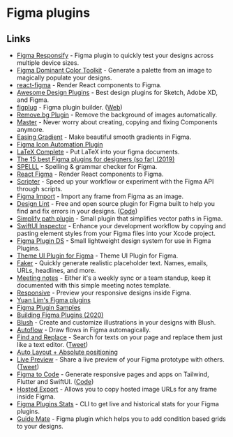 # Figma plugins

## Links

- [Figma Responsify](https://github.com/brianlovin/figma-responsify) - Figma plugin to quickly test your designs across multiple device sizes.
- [Figma Dominant Color Toolkit](https://github.com/brianlovin/figma-dominant-color-toolkit) - Generate a palette from an image to magically populate your designs.
- [react-figma](https://github.com/ilyalesik/react-figma) - Render React components to Figma.
- [Awesome Design Plugins](https://flawlessapp.io/designplugins) - Best design plugins for Sketch, Adobe XD, and Figma.
- [figplug](https://github.com/rsms/figplug) - Figma plugin builder. ([Web](https://rsms.me/figplug/))
- [Remove.bg Plugin](https://github.com/aaroniker/figma-remove-bg) - Remove the background of images automatically.
- [Master](https://www.figma.com/community/plugin/767721682134156281/Master) - Never worry about creating, copying and fixing Components anymore.
- [Easing Gradient](https://github.com/matchai/figma-easing-gradient) - Make beautiful smooth gradients in Figma.
- [Figma Icon Automation Plugin](https://github.com/leadream/figma-icon-automation)
- [LaTeX Complete](https://github.com/maxkrieger/figma-latex-complete-plugin) - Put LaTeX into your figma documents.
- [The 15 best Figma plugins for designers (so far) (2019)](https://uxdesign.cc/the-15-best-figma-plugins-for-designers-so-far-84332ab1a61)
- [SPELLL](https://spelll.design/) - Spelling & grammar checker for Figma.
- [React Figma](https://github.com/react-figma/react-figma) - Render React components to Figma.
- [Scripter](https://www.figma.com/community/plugin/757836922707087381/Scripter) - Speed up your workflow or experiment with the Figma API through scripts.
- [Figma Import](https://packages.framer.com/package/lily/figma-import) - Import any frame from Figma as an image.
- [Design Lint](https://lintyour.design/) - Free and open source plugin for Figma built to help you find and fix errors in your designs. ([Code](https://github.com/destefanis/design-lint))
- [Simplify path plugin](https://github.com/zserge/figma-simplify-path) - Small plugin that simplifies vector paths in Figma.
- [SwiftUI Inspector](https://www.figma.com/community/plugin/784879032180068427/SwiftUI-Inspector) - Enhance your development workflow by copying and pasting element styles from your Figma files into your Xcode project.
- [Figma Plugin DS](https://github.com/thomas-lowry/figma-plugin-ds) - Small lightweight design system for use in Figma Plugins.
- [Theme UI Plugin for Figma](https://github.com/LekoArts/figma-theme-ui) - Theme UI Plugin for Figma.
- [Faker](https://www.figma.com/community/plugin/833836762121994814/Faker) - Quickly generate realistic placeholder text. Names, emails, URLs, headlines, and more.
- [Meeting notes](https://www.figma.com/community/file/836628128099607728) - Either it's a weekly sync or a team standup, keep it documented with this simple meeting notes template.
- [Responsive](https://www.figma.com/community/plugin/840727678445998968/Responsive) - Preview your responsive designs inside Figma.
- [Yuan Lim's Figma plugins](https://github.com/yuanqing/figma-plugins)
- [Figma Plugin Samples](https://github.com/figma/plugin-samples)
- [Building Figma Plugins (2020)](https://varun.ca/figma-plugins/)
- [Blush](https://www.figma.com/community/plugin/838959511417581040/Blush) - Create and customize illustrations in your designs with Blush.
- [Autoflow](https://www.flowchart.design/) - Draw flows in Figma automagically.
- [Find and Replace](https://www.figma.com/community/plugin/735072959812183643/Find-and-Replace) - Search for texts on your page and replace them just like a text editor. ([Tweet](https://twitter.com/notdetails/status/1294454546400448512))
- [Auto Layout + Absolute positioning](https://www.figma.com/community/file/886244271808606023)
- [Live Preview](https://www.figma.com/community/plugin/849390271196300773/Live-Preview) - Share a live preview of your Figma prototype with others. ([Tweet](https://twitter.com/jsngr/status/1304794296323801088))
- [Figma to Code](<https://www.figma.com/community/plugin/842128343887142055/Figma-to-Code-(Tailwind%2C-Flutter%2C-SwiftUI)>) - Generate responsive pages and apps on Tailwind, Flutter and SwiftUI. ([Code](https://github.com/bernaferrari/FigmaToCode))
- [Hosted Export](https://www.figma.com/community/plugin/886688414738743606/Hosted-Export) - Allows you to copy hosted image URLs for any frame inside Figma.
- [Figma Plugins Stats](https://github.com/yuanqing/figma-plugins-stats) - CLI to get live and historical stats for your Figma plugins.
- [Guide Mate](https://github.com/praneshr/guidemate) - Figma plugin which helps you to add condition based grids to your designs.
